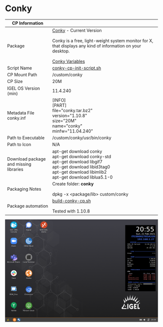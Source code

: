 # Conky

|  CP Information |            |
|--------------------|------------|
| Package | [Conky](https://github.com/brndnmtthws/conky/wiki) - Current Version <br /><br /> Conky is a free, light-weight system monitor for X, that displays any kind of information on your desktop. <br /><br /> [Conky Variables](http://conky.sourceforge.net/variables.html)|
| Script Name | [conky-cp-init-script.sh](conky-cp-init-script.sh) |
| CP Mount Path | /custom/conky |
| CP Size | 20M |
| IGEL OS Version (min) | 11.4.240 |
| Metadata File <br /> conky.inf | [INFO] <br /> [PART] <br /> file="conky.tar.bz2" <br /> version="1.10.8" <br /> size="20M" <br /> name="conky" <br /> minfw="11.04.240" |
| Path to Executable | /custom/conky/usr/bin/conky |
| Path to Icon | N/A |
| Download package and missing libraries | apt-get download conky <br /> apt-get download conky-std <br /> apt-get download libgif7 <br /> apt-get download libid3tag0 <br /> apt-get download libimlib2 <br /> apt-get download liblua5.1-0 |
| Packaging Notes | Create folder: **conky** <br /><br /> dpkg -x <package/lib> custom/conky |
| Package automation | [build-conky-cp.sh](build-conky-cp.sh) <br /><br /> Tested with 1.10.8 |

![Screenshot Conky](screenshot_conky.png)
